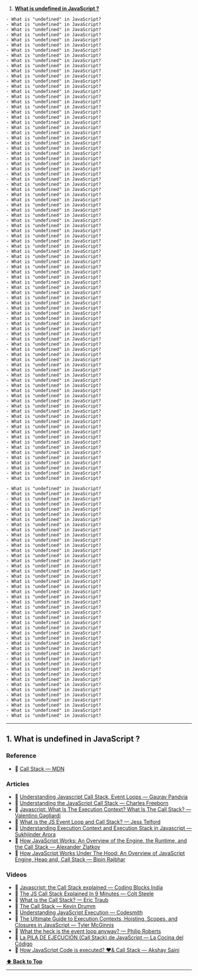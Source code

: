 1. **[What is undefined in JavaScript ?](#1-what-is-undefined-in-JavaScript-?)**

<!-- 
Q.2) What will be the output of undefined==null & undefined===null? Why?

Q.3) Can you explicitly assign "undefined" to a variable? (`let i = undefined`) -->
    - What is "undefined" in JavaScript?
    - What is "undefined" in JavaScript?
    - What is "undefined" in JavaScript?
    - What is "undefined" in JavaScript?
    - What is "undefined" in JavaScript?
    - What is "undefined" in JavaScript?
    - What is "undefined" in JavaScript?
    - What is "undefined" in JavaScript?
    - What is "undefined" in JavaScript?
    - What is "undefined" in JavaScript?
    - What is "undefined" in JavaScript?
    - What is "undefined" in JavaScript?
    - What is "undefined" in JavaScript?
    - What is "undefined" in JavaScript?
    - What is "undefined" in JavaScript?
    - What is "undefined" in JavaScript?
    - What is "undefined" in JavaScript?
    - What is "undefined" in JavaScript?
    - What is "undefined" in JavaScript?
    - What is "undefined" in JavaScript?
    - What is "undefined" in JavaScript?
    - What is "undefined" in JavaScript?
    - What is "undefined" in JavaScript?
    - What is "undefined" in JavaScript?
    - What is "undefined" in JavaScript?
    - What is "undefined" in JavaScript?
    - What is "undefined" in JavaScript?
    - What is "undefined" in JavaScript?
    - What is "undefined" in JavaScript?
    - What is "undefined" in JavaScript?
    - What is "undefined" in JavaScript?
    - What is "undefined" in JavaScript?
    - What is "undefined" in JavaScript?
    - What is "undefined" in JavaScript?
    - What is "undefined" in JavaScript?
    - What is "undefined" in JavaScript?
    - What is "undefined" in JavaScript?
    - What is "undefined" in JavaScript?
    - What is "undefined" in JavaScript?
    - What is "undefined" in JavaScript?
    - What is "undefined" in JavaScript?
    - What is "undefined" in JavaScript?
    - What is "undefined" in JavaScript?
    - What is "undefined" in JavaScript?
    - What is "undefined" in JavaScript?
    - What is "undefined" in JavaScript?
    - What is "undefined" in JavaScript?
    - What is "undefined" in JavaScript?
    - What is "undefined" in JavaScript?
    - What is "undefined" in JavaScript?
    - What is "undefined" in JavaScript?
    - What is "undefined" in JavaScript?
    - What is "undefined" in JavaScript?
    - What is "undefined" in JavaScript?
    - What is "undefined" in JavaScript?
    - What is "undefined" in JavaScript?
    - What is "undefined" in JavaScript?
    - What is "undefined" in JavaScript?
    - What is "undefined" in JavaScript?
    - What is "undefined" in JavaScript?
    - What is "undefined" in JavaScript?
    - What is "undefined" in JavaScript?
    - What is "undefined" in JavaScript?
    - What is "undefined" in JavaScript?
    - What is "undefined" in JavaScript?
    - What is "undefined" in JavaScript?
    - What is "undefined" in JavaScript?
    - What is "undefined" in JavaScript?
    - What is "undefined" in JavaScript?
    - What is "undefined" in JavaScript?
    - What is "undefined" in JavaScript?
    - What is "undefined" in JavaScript?
    - What is "undefined" in JavaScript?
    - What is "undefined" in JavaScript?
    - What is "undefined" in JavaScript?
    - What is "undefined" in JavaScript?
    - What is "undefined" in JavaScript?
    - What is "undefined" in JavaScript?
    - What is "undefined" in JavaScript?
    - What is "undefined" in JavaScript?
    - What is "undefined" in JavaScript?
    - What is "undefined" in JavaScript?
    - What is "undefined" in JavaScript?
    - What is "undefined" in JavaScript?
    - What is "undefined" in JavaScript?
    - What is "undefined" in JavaScript?
    - What is "undefined" in JavaScript?
    - What is "undefined" in JavaScript?
    - What is "undefined" in JavaScript?
    - What is "undefined" in JavaScript?

    - What is "undefined" in JavaScript?
    - What is "undefined" in JavaScript?
    - What is "undefined" in JavaScript?
    - What is "undefined" in JavaScript?
    - What is "undefined" in JavaScript?
    - What is "undefined" in JavaScript?
    - What is "undefined" in JavaScript?
    - What is "undefined" in JavaScript?
    - What is "undefined" in JavaScript?
    - What is "undefined" in JavaScript?
    - What is "undefined" in JavaScript?
    - What is "undefined" in JavaScript?
    - What is "undefined" in JavaScript?
    - What is "undefined" in JavaScript?
    - What is "undefined" in JavaScript?
    - What is "undefined" in JavaScript?
    - What is "undefined" in JavaScript?
    - What is "undefined" in JavaScript?
    - What is "undefined" in JavaScript?
    - What is "undefined" in JavaScript?
    - What is "undefined" in JavaScript?
    - What is "undefined" in JavaScript?
    - What is "undefined" in JavaScript?
    - What is "undefined" in JavaScript?
    - What is "undefined" in JavaScript?
    - What is "undefined" in JavaScript?
    - What is "undefined" in JavaScript?
    - What is "undefined" in JavaScript?
    - What is "undefined" in JavaScript?
    - What is "undefined" in JavaScript?
    - What is "undefined" in JavaScript?
    - What is "undefined" in JavaScript?
    - What is "undefined" in JavaScript?
    - What is "undefined" in JavaScript?
    - What is "undefined" in JavaScript?
    - What is "undefined" in JavaScript?
    - What is "undefined" in JavaScript?
    - What is "undefined" in JavaScript?
    - What is "undefined" in JavaScript?
    - What is "undefined" in JavaScript?
    - What is "undefined" in JavaScript?
    - What is "undefined" in JavaScript?
    - What is "undefined" in JavaScript?
    - What is "undefined" in JavaScript?
    - What is "undefined" in JavaScript?
---

## 1. What is undefined in JavaScript ?

### Reference

- 📜 [Call Stack — MDN](https://developer.mozilla.org/en-US/docs/Glossary/Call_stack)

### Articles

- 📜 [Understanding Javascript Call Stack, Event Loops — Gaurav Pandvia](https://medium.com/@gaurav.pandvia/understanding-javascript-function-executions-tasks-event-loop-call-stack-more-part-1-5683dea1f5ec)
- 📜 [Understanding the JavaScript Call Stack — Charles Freeborn](https://medium.freecodecamp.org/understanding-the-javascript-call-stack-861e41ae61d4)
- 📜 [Javascript: What Is The Execution Context? What Is The Call Stack? — Valentino Gagliardi](https://web.archive.org/web/20180701233338/https://www.valentinog.com/blog/js-execution-context-call-stack/)
- 📜 [What is the JS Event Loop and Call Stack? — Jess Telford](https://gist.github.com/jesstelford/9a35d20a2aa044df8bf241e00d7bc2d0)
- 📜 [Understanding Execution Context and Execution Stack in Javascript — Sukhjinder Arora](https://blog.bitsrc.io/understanding-execution-context-and-execution-stack-in-javascript-1c9ea8642dd0)
- 📜 [How JavaScript Works: An Overview of the Engine, the Runtime, and the Call Stack — Alexander Zlatkov](https://blog.sessionstack.com/how-does-javascript-actually-work-part-1-b0bacc073cf)
- 📜 [How JavaScript Works Under The Hood: An Overview of JavaScript Engine, Heap and, Call Stack — Bipin Rajbhar](https://dev.to/bipinrajbhar/how-javascript-works-under-the-hood-an-overview-of-javascript-engine-heap-and-call-stack-1j5o)

### Videos

- 🎥 [Javascript: the Call Stack explained — Coding Blocks India](https://www.youtube.com/watch?v=w6QGEiQceOM)
- 🎥 [The JS Call Stack Explained In 9 Minutes — Colt Steele](https://www.youtube.com/watch?v=W8AeMrVtFLY)
- 🎥 [What is the Call Stack? — Eric Traub](https://www.youtube.com/watch?v=w7QWQlkLY_s)
- 🎥 [The Call Stack — Kevin Drumm](https://www.youtube.com/watch?v=Q2sFmqvpBe0)
- 🎥 [Understanding JavaScript Execution — Codesmith](https://www.youtube.com/watch?v=Z6a1cLyq7Ac&list=PLWrQZnG8l0E4kd1T_nyuVoxQUaYEWFgcD)
- 🎥 [The Ultimate Guide to Execution Contexts, Hoisting, Scopes, and Closures in JavaScript — Tyler McGinnis](https://www.youtube.com/watch?v=Nt-qa_LlUH0)
- 🎥 [What the heck is the event loop anyway? — Philip Roberts](https://www.youtube.com/watch?v=8aGhZQkoFbQ)
- 🎥 [La PILA DE EJECUCIÓN (Call Stack) de JavaScript — La Cocina del Código](https://www.youtube.com/watch?v=ygA5U7Wgsg8)
- 🎥 [How JavaScript Code is executed? ❤️& Call Stack — Akshay Saini](https://www.youtube.com/watch?v=iLWTnMzWtj4&list=PLlasXeu85E9cQ32gLCvAvr9vNaUccPVNP)

**[⬆ Back to Top](#table-of-contents)**

---
